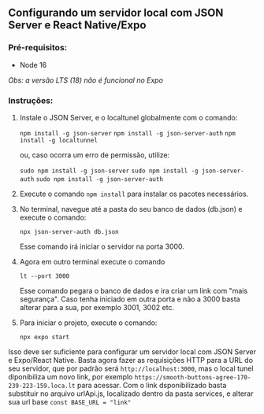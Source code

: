 ## Configurando um servidor local com JSON Server e React Native/Expo

### Pré-requisitos:
- Node 16

*Obs: a versão LTS (18) não é funcional no Expo*

### Instruções:
1. Instale o JSON Server,  e o localtunel globalmente com o comando: 

   ```npm install -g json-server``` 
   ```npm install -g json-server-auth``` 
   ```npm install -g localtunnel```

   ou, caso ocorra um erro de permissão, utilize:

   ```sudo npm install -g json-server```
   ```sudo npm install -g json-server-auth```
   ```sudo npm install -g json-server-auth```


2. Execute o comando ```npm install``` para instalar os pacotes necessários.

3. No terminal, navegue até a pasta do seu banco de dados (db.json) e execute o comando:

   ```npx json-server-auth db.json```

   Esse comando irá iniciar o servidor na porta 3000.

4. Agora em outro terminal execute o comando 

   ```lt --port 3000```

   Esse comando pegara o banco de dados e ira criar um link com "mais segurança". Caso tenha iniciado em outra porta e não a 3000 basta alterar para a sua, por exemplo 3001, 3002 etc.

5. Para iniciar o projeto, execute o comando:

   ```npx expo start```

Isso deve ser suficiente para configurar um servidor local com JSON Server e Expo/React Native. Basta agora fazer as requisições HTTP para a URL do seu servidor, que por padrão será ``http://localhost:3000``, mas o local tunel diponibiliza um novo link, por exemplo ``https://smooth-buttons-agree-170-239-223-159.loca.lt`` para acessar. Com o link dsponibilizado basta substituir no arquivo urlApi.js, localizado dentro da pasta services, e alterar sua url base ``const BASE_URL = "link"``
